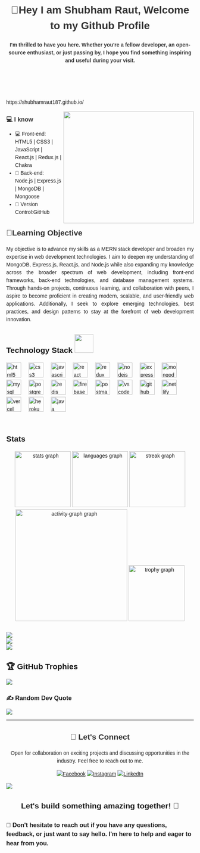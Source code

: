 
<body style="font-family: Arial, sans-serif; line-height: 1.5; margin: 0; padding: 20px;">
  <header>
    <h1 style="color: #333;">👋Hey I am Shubham Raut, Welcome to my Github Profile</h1>
    <h4 style="color: #333;">I'm thrilled to have you here. Whether you're a fellow developer, an open-source enthusiast, or just passing by, I hope you find something inspiring and useful during your visit.</h4>
   
  </header>
    </header>
    </br>
     <p>https://shubhamraut187.github.io/</p>



<img align="right" height=300 width=350 src="https://user-images.githubusercontent.com/75851313/151668395-5591532b-28da-46a6-9476-7c9694bcb60e.gif"/>
  <section>
    <h3 style="color: #333;">💻 I know</h3>
    <ul>
      <li> 💻 Front-end: HTML5 | CSS3 | JavaScript | React.js | Redux.js | Chakra</li>
      <li> 🌱 Back-end: Node.js | Express.js | MongoDB | Mongoose</li>
      <li> 🚀 Version Control:GitHub</li>
    </ul>
  </section>



<section>
<h2 style="color: #333;">🌱Learning Objective</h2>
<p style="text-align:justify">My objective is to advance my skills as a MERN stack developer and broaden my expertise in web development technologies. I aim to deepen my understanding of MongoDB, Express.js, React.js, and Node.js while also expanding my knowledge across the broader spectrum of web development, including front-end frameworks, back-end technologies, and database management systems. Through hands-on projects, continuous learning, and collaboration with peers, I aspire to become proficient in creating modern, scalable, and user-friendly web applications. Additionally, I seek to explore emerging technologies, best practices, and design patterns to stay at the forefront of web development innovation.</p>
</section>
  
  
  
  <section>
     <div> <h2 align="left">Technology Stack <img src="https://github.com/ritik307/ritik307/blob/main/images/laptop.gif" width="50"></h2></div>

<div align="left">
  <img src="https://img.shields.io/badge/HTML5-E34F26?logo=html5&logoColor=white&style=for-the-badge" height="40" alt="html5 logo"  />
  <img width="12" />
  <img src="https://img.shields.io/badge/CSS3-1572B6?logo=css3&logoColor=white&style=for-the-badge" height="40" alt="css3 logo"  />
  <img width="12" />
  <img src="https://img.shields.io/badge/JavaScript-F7DF1E?logo=javascript&logoColor=black&style=for-the-badge" height="40" alt="javascript logo"  />
  <img width="12" />
  <img src="https://img.shields.io/badge/React-61DAFB?logo=react&logoColor=black&style=for-the-badge" height="40" alt="react logo"  />
  <img width="12" />
  <img src="https://img.shields.io/badge/Redux-764ABC?logo=redux&logoColor=white&style=for-the-badge" height="40" alt="redux logo"  />
  <img width="12" />
  <img src="https://img.shields.io/badge/Node.js-339933?logo=nodedotjs&logoColor=white&style=for-the-badge" height="40" alt="nodejs logo"  />
  <img width="12" />
  <img src="https://img.shields.io/badge/Express-000000?logo=express&logoColor=white&style=for-the-badge" height="40" alt="express logo"  />
  <img width="12" />
  <img src="https://img.shields.io/badge/MongoDB-47A248?logo=mongodb&logoColor=white&style=for-the-badge" height="40" alt="mongodb logo"  />
  <img width="12" />
  <img src="https://img.shields.io/badge/MySQL-4479A1?logo=mysql&logoColor=white&style=for-the-badge" height="40" alt="mysql logo"  />
  <img width="12" />
  <img src="https://img.shields.io/badge/PostgreSQL-4169E1?logo=postgresql&logoColor=white&style=for-the-badge" height="40" alt="postgresql logo"  />
  <img width="12" />
  <img src="https://img.shields.io/badge/Redis-DC382D?logo=redis&logoColor=white&style=for-the-badge" height="40" alt="redis logo"  />
  <img width="12" />
  <img src="https://img.shields.io/badge/Firebase-FFCA28?logo=firebase&logoColor=black&style=for-the-badge" height="40" alt="firebase logo"  />
  <img width="12" />
  <img src="https://img.shields.io/badge/Postman-FF6C37?logo=postman&logoColor=black&style=for-the-badge" height="40" alt="postman logo"  />
  <img width="12" />
  <img src="https://img.shields.io/badge/Visual Studio Code-007ACC?logo=visualstudiocode&logoColor=white&style=for-the-badge" height="40" alt="vscode logo"  />
  <img width="12" />
  <img src="https://img.shields.io/badge/GitHub-181717?logo=github&logoColor=white&style=for-the-badge" height="40" alt="github logo"  />
  <img width="12" />
  <img src="https://img.shields.io/badge/Netlify-00C7B7?logo=netlify&logoColor=black&style=for-the-badge" height="40" alt="netlify logo"  />
  <img width="12" />
  <img src="https://img.shields.io/badge/Vercel-000000?logo=vercel&logoColor=white&style=for-the-badge" height="40" alt="vercel logo"  />
  <img width="12" />
  <img src="https://img.shields.io/badge/Heroku-430098?logo=heroku&logoColor=white&style=for-the-badge" height="40" alt="heroku logo"  />
  <img width="12" />
  <img src="https://skillicons.dev/icons?i=java" height="40" alt="java logo"  />
</div>

    
  </section>
   &nbsp;
 <h2 align="left">Stats</h2>

  <div align="center">
  <img src="[https://github-readme-stats.vercel.app/api?username=ShubhamRaut187&hide_title=false&hide_rank=false&show_icons=true&include_all_commits=true&count_private=true&disable_animations=false&theme=dracula&locale=en&hide_border=false&order=1](https://github-readme-stats.vercel.app/api?username=ShubhamRaut187&theme=dark&hide_border=false&include_all_commits=false&count_private=false)" height="150" alt="stats graph"  />
  <img src="https://github-readme-stats.vercel.app/api/top-langs?username=ShubhamRaut187&locale=en&hide_title=false&layout=compact&card_width=320&langs_count=5&theme=dracula&hide_border=false&order=2" height="150" alt="languages graph"  />
  <img src="https://streak-stats.demolab.com?user=ShubhamRaut187&locale=en&mode=daily&theme=dracula&hide_border=false&border_radius=5&order=3" height="150" alt="streak graph"  />
  <img src="https://github-readme-activity-graph.vercel.app/graph?username=ShubhamRaut187&radius=16&theme=react&area=true&order=5" height="300" alt="activity-graph graph"  />
  <img src="https://github-profile-trophy.vercel.app?username=ShubhamRaut187&theme=dracula&column=-1&row=1&margin-w=8&margin-h=8&no-bg=false&no-frame=false&order=4" height="150" alt="trophy graph"  />
</div>

###
    
![](https://github-readme-stats.vercel.app/api?username=ShubhamRaut187&theme=dark&hide_border=false&include_all_commits=false&count_private=false)<br/>
![](https://github-readme-streak-stats.herokuapp.com/?user=ShubhamRaut187&theme=dark&hide_border=false)<br/>
![](https://github-readme-stats.vercel.app/api/top-langs/?username=ShubhamRaut187&theme=dark&hide_border=false&include_all_commits=false&count_private=false&layout=compact)



 ## 🏆 GitHub Trophies
![](https://github-profile-trophy.vercel.app/?username=ShubhamRaut187&theme=radical&no-frame=false&no-bg=true&margin-w=4)



### ✍️ Random Dev Quote
![](https://quotes-github-readme.vercel.app/api?type=horizontal&theme=radical)

---



  <section>
    <h2 align="center" style="color: #333;">👯 Let's Connect</h2>
    <p align="center">Open for collaboration on exciting projects and discussing opportunities in the industry. Feel free to reach out to me.</p>
    <div align="center">
      
 [![Facebook](https://img.shields.io/badge/Facebook-%231877F2.svg?logo=Facebook&logoColor=white)](https://www.facebook.com/profile.php?id=100011017964646&mibextid=LQQJ4d) [![Instagram](https://img.shields.io/badge/Instagram-%23E4405F.svg?logo=Instagram&logoColor=white)](https://instagram.com/shubham_raut187?igshid=MjEwN2IyYWYwYw==) [![LinkedIn](https://img.shields.io/badge/LinkedIn-%230077B5.svg?logo=linkedin&logoColor=white)](https://www.linkedin.com/in/shubham-raut-62287226a/) 

 </section>
   
  [![](https://visitcount.itsvg.in/api?id=ShubhamRaut187&icon=0&color=0)](https://visitcount.itsvg.in)
  
  


  <footer>
    <h2 align="center">Let's build something amazing together! 🚀</h2>
    <h3>💬 Don't hesitate to reach out if you have any questions, feedback, or just want to say hello. I'm here to help and eager to hear from you.</h3>
  </footer>
</body>



